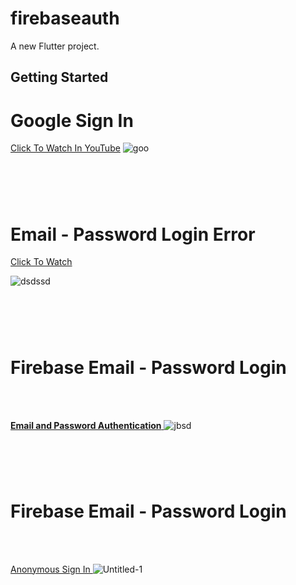 # firebaseauth

A new Flutter project.

## Getting Started

<html> 
<h1>  Google Sign In   </h1>
</html>



[   Click To Watch In  YouTube](https://www.youtube.com/watch?v=tt7FpWgO2ZU)
![goo](https://user-images.githubusercontent.com/67018643/107424573-d9716400-6b43-11eb-8353-18e5e127f9d9.jpg)



<html> 
<h1>  </h1>
<br><br>
</html>

<html> 
<h1>   Email - Password Login Error  </h1>
</html>


[Click To Watch ](https://www.youtube.com/watch?v=nIM4Lu9xL1Q)

![dsdssd](https://user-images.githubusercontent.com/67018643/106752480-833a8780-6650-11eb-9b99-70cac7d215e5.jpg)

<html> 
<h1>  </h1>
<br><br>
</html>




<html> 
<h1> Firebase Email - Password Login   </h1>
<br><br>
</html>


[    **Email and Password Authentication**    ](https://www.youtube.com/watch?v=CgRfgHGCRL8)
![jbsd](https://user-images.githubusercontent.com/67018643/106752893-f643fe00-6650-11eb-8881-3c31710e426a.jpg)



<html> 
<h1>  </h1>
<br><br>
</html>



<html> 
<h1> Firebase Email - Password Login   </h1>
<br><br>
</html>



[         Anonymous Sign In ](https://www.youtube.com/watch?v=cH-zOVJccjs)
![Untitled-1](https://user-images.githubusercontent.com/67018643/106752785-dad8f300-6650-11eb-88c6-7f6936c62ff0.jpg)


<html> 
<h1>  </h1>
<br><br>
</html>





